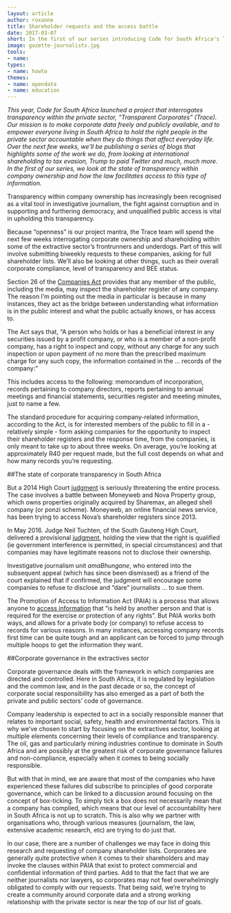 ```yaml
---
layout: article
author: roxanne
title: Shareholder requests and the access battle
date: 2017-03-07
short: In the first of our series introducing Code for South Africa's Transparent Corporates project, we look at the state of transparency within company ownership and how the law facilitates access to this type of information.
image: gazette-journalists.jpg
tools:
- name: 
types:
- name: howto
themes:
- name: opendata
- name: education
---
```

_This year, Code for South Africa launched a project that interrogates transparency within the private sector, “Transparent Corporates” (Trace). Our mission is to make corporate data freely and publicly available, and to empower everyone living in South Africa to hold the right people in the private sector accountable when they do things that affect everyday life. Over the next few weeks, we’ll be publishing a series of blogs that highlights some of the work we do, from looking at international shareholding to tax evasion, Trump to paid Twitter and much, much more. In the first of our series, we look at the state of transparency within company ownership and how the law facilitates access to this type of information._
 
Transparency within company ownership has increasingly been recognised as a vital tool in investigative journalism, the fight against corruption and in supporting and furthering democracy, and unqualified public access is vital in upholding this transparency. 

Because “openness” is our project mantra, the Trace team will spend the next few weeks interrogating corporate ownership and shareholding within some of the extractive sector’s frontrunners and underdogs. Part of this will involve submitting biweekly requests to these companies, asking for full shareholder lists. We’ll also be looking at other things, such as their overall corporate compliance, level of transparency and BEE status.  

Section 26 of the [Companies Act](https://www.acts.co.za/companies-act-2008/index.html) provides that any member of the public, including the media, may inspect the shareholder register of any company. The reason I’m pointing out the media in particular is because in many instances, they act as the bridge between understanding what information is in the public interest and what the public actually knows, or has access to. 

The Act says that, “A person who holds or has a beneficial interest in any securities issued by a profit company, or who is a member of a non-profit company, has a right to inspect and copy, without any charge for any such inspection or upon payment of no more than the prescribed maximum charge for any such copy, the information contained in the ... records of the company:”

This includes access to the following: memorandum of incorporation, records pertaining to company directors, reports pertaining to annual meetings and financial statements, securities register and meeting minutes, just to name a few. 

The standard procedure for acquiring company-related information, according to the Act, is for interested members of the public to fill in a - relatively simple - form asking companies for the opportunity to inspect their shareholder registers and the response time, from the companies, is only meant to take up to about three weeks. On average, you’re looking at approximately R40 per request made, but the full cost depends on what and how many records you’re requesting. 


##The state of corporate transparency in South Africa

But a 2014 High Court [judgment](http://www.saflii.org/za/cases/ZAGPPHC/2014/836.pdf) is seriously threatening the entire process. The case involves a battle between Moneyweb and Nova Property group, which owns properties originally acquired by Sharemax, an alleged shell company (or ponzi scheme). Moneyweb, an online financial news service, has been trying to access Nova’s shareholder registers since 2013. 

In May 2016. Judge Neil Tuchten, of the South Gauteng High Court, delivered a provisional [judgment](http://www.saflii.org/za/cases/ZASCA/2016/63.pdf), holding the view that the right is qualified (ie government interference is permitted, in special circumstances) and that companies may have legitimate reasons not to disclose their ownership. 

Investigative journalism unit _amaBhungane_, who entered into the subsequent appeal (which has since been dismissed) as a friend of the court explained that if confirmed, the judgment will encourage some companies to refuse to disclose and “dare” journalists … to sue them. 

The Promotion of Access to Information Act (PAIA) is a process that allows anyone to [access information](http://www.justice.gov.za/legislation/acts/2000-002.pdf) that “is held by another person and that is required for the exercise or protection of any rights”. But PAIA works both ways, and allows for a private body (or company) to refuse access to records for various reasons. In many instances, accessing company records first time can be quite tough and an applicant can be forced to jump through multiple hoops to get the information they want. 

##Corporate governance in the extractives sector

Corporate governance deals with the framework in which companies are directed and controlled. Here in South Africa, it is regulated by legislation and the common law, and in the past decade or so, the concept of corporate social responsibility has also emerged as a part of both the private and public sectors’ code of governance. 

Company leadership is expected to act in a socially responsible manner that relates to important social, safety, health and environmental factors. This is why we’ve chosen to start by focusing on the extractives sector, looking at multiple elements concerning their levels of compliance and transparency. The oil, gas and particularly mining industries continue to dominate in South Africa and are possibly at the greatest risk of corporate governance failures and non-compliance, especially when it comes to being socially responsible. 

But with that in mind, we are aware that most of the companies who have experienced these failures did subscribe to principles of good corporate governance, which can be linked to a discussion around focusing on the concept of box-ticking. To simply tick a box does not necessarily mean that a company has complied, which means that our level of accountability here in South Africa is not up to scratch. This is also why we partner with organisations who, through various measures (journalism, the law, extensive academic research, etc) are trying to do just that. 

In our case, there are a number of challenges we may face in doing this research and requesting of company shareholder lists. Corporates are generally quite protective when it comes to their shareholders and may invoke the clauses within PAIA that exist to protect commercial and confidential information of third parties. Add to that the fact that we are neither journalists nor lawyers, so corporates may not feel overwhelmingly obligated to comply with our requests. That being said, we’re trying to create a community around corporate data and a strong working relationship with the private sector is near the top of our list of goals.  
